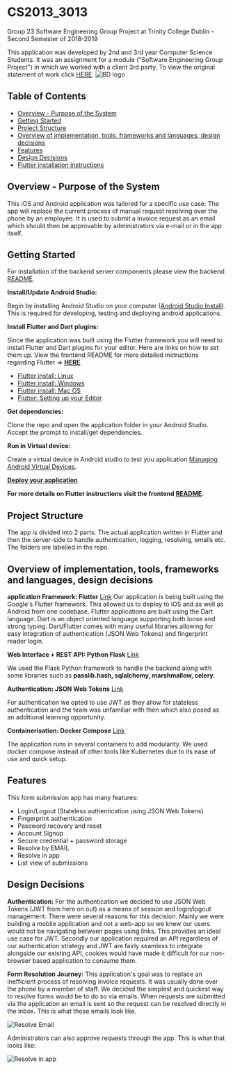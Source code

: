 
# CS2013_3013
Group 23 Software Engineering Group Project at Trinity College Dublin - Second Semester of 2018-2019

This application was developed by 2nd and 3rd year Computer Science Students. It was an assignment for a module ("Software Engineering Group Project") in which we worked with a client 3rd party. To view the original statement of work click [HERE](https://docs.google.com/document/d/1txUZh5TiaYA9gDweK8FRTzW14c7a2z1N9qyPCBCNVYI/edit).
![BD logo][logo]

## Table of Contents

  * [Overview - Purpose of the System](#overview---purpose-of-the-system)
  * [Getting Started](@getting-started)
  * [Project Structure](#project-structure)
  * [Overview of implementation, tools, frameworks and languages, design decisions](#overview-of-implementation--tools--frameworks-and-languages--design-decisions)
  * [Features](#features)
  * [Design Decisions](#design-decisions)
  * [Flutter installation instructions](#flutter-installation-instructions)

## Overview - Purpose of the System

This iOS and Android application was tailored for a specific use case. The app will replace the current process of manual request resolving over the phone by an employee. It is used to submit a invoice request as an email which should then be approvable by administrators via e-mail or in the app itself.

## Getting Started

For installation of the backend server components please view the backend [README](https://github.com/MartaL0b0/CS2013_3013/tree/dev/backend).

**Install/Update Android Studio:**

Begin by installing Android Studio on your computer ([Android Studio Install](https://developer.android.com/studio/install)). This is required for developing, testing and deploying android applications. 

**Install Flutter and Dart plugins:**

Since the application was built using the Flutter framework you will need to install Flutter and Dart plugins for your editor. Here are links on how to set them up. View the frontend README for more detailed instructions regarding Flutter => [**HERE**](https://github.com/MartaL0b0/CS2013_3013/tree/dev/brief_threat/README.md).

* [Flutter install: Linux](https://flutter.dev/docs/get-started/install/linux)
* [Flutter install: Windows](https://flutter.dev/docs/get-started/install/windows)
* [Flutter install: Mac OS](https://flutter.dev/docs/get-started/install/macos)
* [Flutter: Setting up your Editor](https://flutter.dev/docs/get-started/editor)

**Get dependencies:**

Clone the repo and open the application folder in your Android Studio. Accept the prompt to install/get dependencies.

**Run in Virtual device:** 

Create a virtual device in Android studio to test you application [Managing Android Virtual Devices](https://developer.android.com/studio/run/managing-avds).

[**Deploy your application**](https://developer.android.com/studio/publish/app-signing)


**For more details on Flutter instructions visit the frontend [README](https://github.com/MartaL0b0/CS2013_3013/tree/dev/brief_threat/README.md).**


## Project Structure

The app is divided into 2 parts. The actual application written in Flutter and then the server-side to handle authentication, logging, resolving, emails etc. The folders are labelled in the repo.

## Overview of implementation, tools, frameworks and languages, design decisions

**application Framework: Flutter** [Link](https://flutter.dev/) 
Our application is being built using the Google's Flutter framework. This allowed us to deploy to iOS and as well as Android from one codebase. Flutter applications are built using the Dart language. Dart is an object oriented language supporting both loose and strong typing. Dart/Flutter comes with many useful libraries allowing for easy integration of authentication (JSON Web Tokens) and fingerprint reader login.

**Web Interface + REST API: Python Flask** [Link](http://flask.pocoo.org/) 

We used the Flask Python framework to handle the backend along with some libraries such as **passlib.hash, sqlalchemy, marshmallow, celery**. 

**Authentication: JSON Web Tokens** [Link](https://jwt.io/) 

For authentication we opted to use JWT as they allow for stateless authentication and the team was unfamiliar with then which also posed as an additional learning opportunity.

**Containerisation: Docker Compose** [Link](https://docs.docker.com/compose/)

The application runs in several containers to add modularity. We used docker compose instead of other tools like Kubernetes due to its ease of use and quick setup.

## Features

This form submission app has many features:

* Login/Logout (Stateless authentication using JSON Web Tokens)
* Fingerprint authentication
* Password recovery and reset
* Account Signup
* Secure credential + password storage
* Resolve by EMAIL
* Resolve in app
* List view of submissions

## Design Decisions

**Authentication:**
For the authentication we decided to use JSON Web Tokens (JWT from here on out) as a means of session and login/logout management. There were several reasons for this decision. Mainly we were building a mobile application and not a web-app so we knew our users would not be navigating between pages using links. This provides an ideal use case for JWT. Secondly our application required an API regardless of our authentication strategy and JWT are fairly seamless to integrate alongside our existing API, cookies would have made it difficult for our non-browser based application to consume them.

**Form Resolution Journey:**
This application's goal was to replace an inefficient process of resolving invoice requests. It was usually done over the phone by a member of staff. We decided the simplest and quickest way to resolve forms would be to do so via emails. When requests are submitted via the application an email is sent so the request can be resolved directly in the inbox. This is what those emails look like.

![Resolve Email](https://i.imgur.com/Wh0HQAb.png)

Administrators can also approve requests through the app. This is what that looks like:

![Resolve in app](https://i.imgur.com/CF80LeA.png)

[logo]:https://i.imgur.com/2vsvMmT.png
